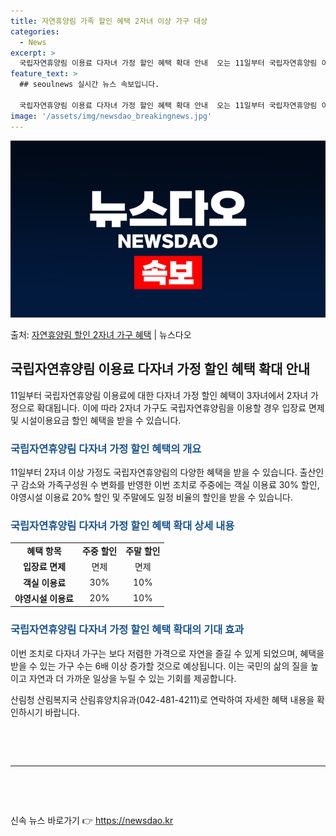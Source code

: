 ```yaml
---
title: 자연휴양림 가족 할인 혜택 2자녀 이상 가구 대상
categories:
  - News
excerpt: >
  국립자연휴양림 이용료 다자녀 가정 할인 혜택 확대 안내  오는 11일부터 국립자연휴양림 이용료에 대한 다자녀…
feature_text: >
  ## seoulnews 실시간 뉴스 속보입니다.

  국립자연휴양림 이용료 다자녀 가정 할인 혜택 확대 안내  오는 11일부터 국립자연휴양림 이용료에 대한 다자녀…
image: '/assets/img/newsdao_breakingnews.jpg'
---
```


![뉴스다오 속보](/assets/img/newsdao_breakingnews.jpg)

<p>출처: <a href="https://newsdao.kr/4152" rel="dofollow">자연휴양림 할인 2자녀 가구 혜택</a> | 뉴스다오</p>

<h2 data-ke-size="size26">국립자연휴양림 이용료 다자녀 가정 할인 혜택 확대 안내</h2>
<p data-ke-size="size16">11일부터 국립자연휴양림 이용료에 대한 다자녀 가정 할인 혜택이 3자녀에서 2자녀 가정으로 확대됩니다. 이에 따라 2자녀 가구도 국립자연휴양림을 이용할 경우 입장료 면제 및 시설이용요금 할인 혜택을 받을 수 있습니다.</p>

<h3><b><span style="color: #1a5490;">국립자연휴양림 다자녀 가정 할인 혜택의 개요</span></b></h3>
<p data-ke-size="size16">11일부터 2자녀 이상 가정도 국립자연휴양림의 다양한 혜택을 받을 수 있습니다. 출산인구 감소와 가족구성원 수 변화를 반영한 이번 조치로 주중에는 객실 이용료 30% 할인, 야영시설 이용료 20% 할인 및 주말에도 일정 비율의 할인을 받을 수 있습니다.</p>

<h3><b><span style="color: #1a5490;">국립자연휴양림 다자녀 가정 할인 혜택 확대 상세 내용</span></b></h3>
<table>
<tbody>
<tr>
<td style="text-align: center; height: 17px;"><b>혜택 항목</b></td>
<td style="text-align: center; height: 17px;"><b>주중 할인</b></td>
<td style="text-align: center; height: 17px;"><b>주말 할인</b></td>
</tr>
<tr>
<td style="text-align: center; height: 17px;"><b>입장료 면제</b></td>
<td style="text-align: center; height: 17px;">면제</td>
<td style="text-align: center; height: 17px;">면제</td>
</tr>
<tr>
<td style="text-align: center; height: 17px;"><b>객실 이용료</b></td>
<td style="text-align: center; height: 17px;">30%</td>
<td style="text-align: center; height: 17px;">10%</td>
</tr>
<tr>
<td style="text-align: center; height: 17px;"><b>야영시설 이용료</b></td>
<td style="text-align: center; height: 17px;">20%</td>
<td style="text-align: center; height: 17px;">10%</td>
</tr>
</tbody>
</table>

<h3><b><span style="color: #1a5490;">국립자연휴양림 다자녀 가정 할인 혜택 확대의 기대 효과</span></b></h3>
<p data-ke-size="size16">이번 조치로 다자녀 가구는 보다 저렴한 가격으로 자연을 즐길 수 있게 되었으며, 혜택을 받을 수 있는 가구 수는 6배 이상 증가할 것으로 예상됩니다. 이는 국민의 삶의 질을 높이고 자연과 더 가까운 일상을 누릴 수 있는 기회를 제공합니다.</p>

<p data-ke-size="size16">산림청 산림복지국 산림휴양치유과(042-481-4211)로 연락하여 자세한 혜택 내용을 확인하시기 바랍니다.</p>
<p data-ke-size="size16">&nbsp;</p>
<p data-ke-size="size16">&nbsp;</p>
<hr>
<p data-ke-size="size16">&nbsp;</p>
<p data-ke-size="size16">&nbsp;</p> 

신속 뉴스 바로가기 👉 <a href="https://newsdao.kr" rel="dofollow">https://newsdao.kr</a>


